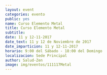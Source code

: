 ```yaml
---
layout: event
categories: evento
public: yes
name: Curso Elemento Metal
title: Curso Elemento Metal
subtitle:
date: 11 y 12-11-2017
date_text: 11 y 12 de Noviembre de 2017
date_imparticion: 11 y 12-11-2017
horario: 9:00 del Sábado - 18:00 del Domingo
localizacion: Sede Principal
author: Salud-Zen
image: img/eventos/111117Metal
---
```

